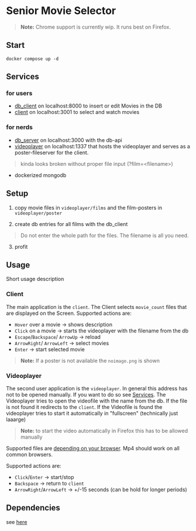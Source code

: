 # Senior Movie Selector

> **Note:** Chrome support is currently wip. It runs best on Firefox.

## Start

`docker compose up -d`

## Services

### for users

- [db_client](http://localhost:8000) on localhost:8000 to insert or edit Movies in the DB
- [client](http://localhost:3001) on localhost:3001 to select and watch movies

### for nerds

- [db_server](http://localhost:3000) on localhost:3000 with the db-api
- [videoplayer](http://localhost:1337/main.html) on localhost:1337 that hosts the videoplayer and serves as a poster-fileserver for the client.
> kinda looks broken without proper file input (?film=\<filename\>)
- dockerized mongodb

## Setup

1. copy movie files in `videoplayer/films` and the film-posters in `videoplayer/poster`

2. create db entries for all films with the db_client

> Do not enter the whole path for the files. The filename is all you need.

3. profit

## Usage

Short usage description

### Client

The main application is the `client`.
The Client selects `movie_count` files that are displayed on the Screen.
Supported actions are:

- `Hover` over a movie -> shows description
- `Click` on a movie -> starts the videoplayer with the filename from the db
- `Escape`/`Backspace`/ `ArrowUp` -> reload
- `ArrowRight`/ `ArrowLeft` -> select movies
- `Enter` -> start selected movie

> **Note:** If a poster is not available the `noimage.png` is shown

### Videoplayer

The second user application is the `videoplayer`.
In general this address has not to be opened manually. If you want to do so see [Services](#services).
The Videoplayer tries to open the videofile with the name from the db.
If the file is not found it redirects to the `client`.
If the Videofile is found the videoplayer tries to start it automatically in \"fullscreen\" (technically just laaarge)
> **Note:** to start the video automatically in Firefox this has to be allowed manually

Supported files are [depending on your browser](https://videojs.com/guides/faqs/#q-what-media-formats-does-videojs-support). Mp4 should work on all common browsers.

Supported actions are:

- `Click`/`Enter` -> start/stop
- `Backspace` -> return to `client`
- `ArrowRight`/`ArrowLeft` -> +/-15 seconds (can be hold for longer periods)

## Dependencies

see [here](DEPENDENCIES.md)
